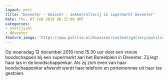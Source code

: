 ```yaml
---
layout: post
title: "Deventer - Gezocht - Zakkenrollerij in supermarkt Deventer"
date: Thu, 07 Feb 2019 08:31:00 GMT
categories: 
- overijssel 
- deventer 
feature_image: "https://www.politie.nl/binaries/content/gallery/politie/gezocht/verdachten/2019/februari/02-on/2018569392-1.jpg"
---
```


Op woensdag 12 december 2018 rond 15.30 uur doet een vrouw boodschappen bij een supermarkt aan het Boreelplein in Deventer. Zij legt haar tas in de boodschappenkar. Als zij zich even van haar boodschappenkar afwendt wordt haar telefoon en portemonnee uit haar tas gestolen.
